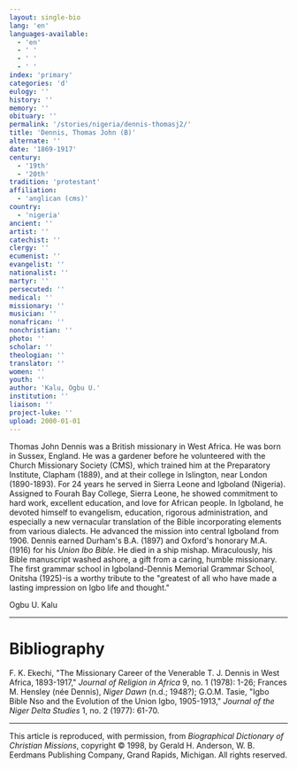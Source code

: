 ```yaml
---
layout: single-bio
lang: 'en'
languages-available:
  - 'en'
  - ' '
  - ' '
  - ' '
index: 'primary'
categories: 'd'
eulogy: ''
history: ''
memory: ''
obituary: ''
permalink: '/stories/nigeria/dennis-thomasj2/'
title: 'Dennis, Thomas John (B)'
alternate: ''
date: '1869-1917'
century:
  - '19th'
  - '20th'
tradition: 'protestant'
affiliation:
  - 'anglican (cms)'
country:
  - 'nigeria'
ancient: ''
artist: ''
catechist: ''
clergy: ''
ecumenist: ''
evangelist: ''
nationalist: ''
martyr: ''
persecuted: ''
medical: ''
missionary: ''
musician: ''
nonafrican: ''
nonchristian: ''
photo: ''
scholar: ''
theologian: ''
translator: ''
women: ''
youth: ''
author: 'Kalu, Ogbu U.'
institution: ''
liaison: ''
project-luke: ''
upload: 2000-01-01
---
```



Thomas John Dennis was a British missionary in West Africa. He was born in Sussex, England. He was a gardener before he volunteered with the Church Missionary Society (CMS), which trained him at the Preparatory Institute, Clapham (1889), and at their college in Islington, near London (1890-1893). For 24 years he served in Sierra Leone and Igboland (Nigeria). Assigned to Fourah Bay College, Sierra Leone, he showed commitment to hard work, excellent education, and love for African people. In Igboland, he devoted himself to evangelism, education, rigorous administration, and especially a new vernacular translation of the Bible incorporating elements from various dialects. He advanced the mission into central Igboland from 1906. Dennis earned Durham's B.A. (1897) and Oxford's honorary M.A. (1916) for his *Union Ibo Bible*. He died in a ship mishap. Miraculously, his Bible manuscript washed ashore, a gift from a caring, humble missionary. The first grammar school in Igboland-Dennis Memorial Grammar School, Onitsha (1925)-is a worthy tribute to the "greatest of all who have made a lasting impression on Igbo life and thought."

Ogbu U. Kalu

---

# Bibliography

F. K. Ekechi, "The Missionary Career of the Venerable T. J. Dennis in West Africa, 1893-1917," *Journal of Religion in Africa* 9, no. 1 (1978): 1-26; Frances M. Hensley (née Dennis), *Niger Dawn* (n.d.; 1948?); G.O.M. Tasie, "Igbo Bible Nso and the Evolution of the Union Igbo, 1905-1913," *Journal of the Niger Delta Studies* 1, no. 2 (1977): 61-70.

---

This article is reproduced, with permission, from *Biographical Dictionary of Christian Missions*, copyright © 1998, by Gerald H. Anderson, W. B. Eerdmans Publishing Company, Grand Rapids, Michigan. All rights reserved.